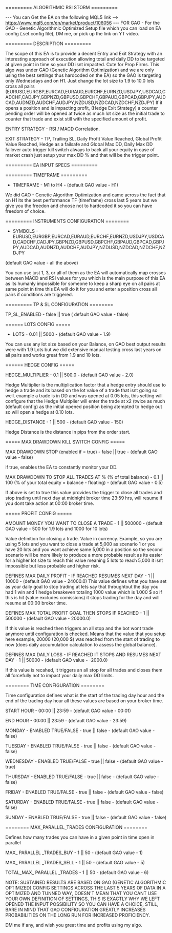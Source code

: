 =========  ALGORITHMIC RSI STORM =========

--- You can Get the EA on the following MQL5 link --> https://www.mql5.com/en/market/product/106056
--- FOR GAO - For the GAO - Genetic Algorithmic Optimized Setup file which you can load on EA config (.set config file), DM me, or pick up the link on YT video.

=========  DESCRIPTION  =========

The scope of this EA is to provide a decent Entry and Exit Strategy with an interesting approach of execution allowing total and daily DD to be targeted at given point in time so your DD isnt impacted. Cute for Prop Firms.
This algo was under GAO (Genetic Algorithm Optimization) and we are only using the best settings thus hardcoded on the EA) so the GAO is targeting only Wednesdays and on H1.
Just change the lot size to 1.9 to 10.0 lots cross all pairs (EURUSD,EURGBP,EURCAD,EURAUD,EURCHF,EURNZD,USDJPY,USDCAD,CADCHF,CADJPY,GBPNZD,GBPUSD,GBPCHF,GBPAUD,GBPCAD,GBPJPY,AUDCAD,AUDNZD,AUDCHF,AUDJPY,NZDUSD,NZDCAD,NZDCHF,NZDJPY)
If it opens a position and is impacting profit, (Hedge Exit Strategy) a counter pending order will be opened at twice as much lot size as the initial trade to counter that trade and exist still with the specified amount of profit.


ENTRY STRATEGY - RSI / MACD Correlation.

EXIT STRATEGY - TP, Trailing SL, Daily Profit Value Reached, Global Profit Value Reached, Hedge as a failsafe and Global Max DD, Daily Max DD failover auto trigger kill switch always to back all your equity in case of market crash just setup your max DD % and that will be the trigger point.

=========  EA INPUT SPECS  =========

========= TIMEFRAME  =========

- TIMEFRAME - M1 to H4 -  (default GAO value - H1)

We did GAO - Genetic Algorithm Optimization and came across the fact that on H1 its the best performance TF (timeframe) cross last 5 years but we give you the freedon and choose not to hardcoded it so you can have freedom of choice.



========= INSTRUMENTS CONFIGURATION ========

- SYMBOLS - EURUSD,EURGBP,EURCAD,EURAUD,EURCHF,EURNZD,USDJPY,USDCAD,CADCHF,CADJPY,GBPNZD,GBPUSD,GBPCHF,GBPAUD,GBPCAD,GBPJPY,AUDCAD,AUDNZD,AUDCHF,AUDJPY,NZDUSD,NZDCAD,NZDCHF,NZDJPY

(default GAO value - all the above)

You can use just 1, 3, or all of them as the EA will automatically map crosses between MACD and RSI values for you which is the main purpose of this EA as its humanly impossible for someone to keep a sharp eye on all pairs at same point in time this EA will do it for you and enter a position cross all pairs if conditions are triggered.



========= TP & SL CONFIGURATION ========

TP_SL_ENABLED - false || true ( default GAO value - false)



====== LOTS CONFIG =====

- LOTS - 0.01 || 5000 - (default GAO value - 1.9)

You can use any lot size based on your Balance, on GAO best output results were with 1.9 Lots but we did extensive manual testing cross last years on all pairs and works great from 1.9 and 10 lots.



====== HEDGE CONFIG =====

HEDGE_MULTIPLIER - 0.1 || 500.0 - (default GAO value - 2.0)

Hedge Multiplier is the multiplication factor that a hedge entry should use to hedge a trade and its based on the lot value of a trade that isnt going so well. example a trade is in DD and was opened at 0.05 lots, this setting will configure that the Hedge Multiplier will enter the trade at x2 (twice as much (default config) as the initial opened position being atempted to hedge out so will open a hedge at 0.10 lots.

HEDGE_DISTANCE - 1 || 500 - (default GAO value - 150) 

Hedge Distance is the distance in pips from the order start.



===== MAX DRAWDOWN KILL SWITCH CONFIG =====

MAX DRAWDOWN STOP (enabled if = true) - false || true - (default GAO value - false)

if true, enables the EA to constantly monitor your DD.

MAX DRAWDOWN TO STOP ALL TRADES AT % (% of total balance) - 0.1 || 100 (% of your total equity = balance - floating) - (default GAO value - 0.5)

If above is set to true this value provides the trigger to close all trades and stop trading until next day at midnight broker time 23:59 hrs, will resume if you dont take action at 00:00 broker time.



===== PROFIT CONFIG =====

AMOUNT MONEY YOU WANT TO CLOSE A TRADE - 1 || 500000 - (default GAO value - 500 for 1.9 lots and 1000 for 10 lots)

Value definition for closing a trade. Value in currency. Example, so you are using 5 lots and you want to close a trade at 5,000 as scenario 1 or you have 20 lots and you want achieve same 5,000 in a position so the second scenario will be more likely to produce a more probable result as its easier for a higher lot size to reach this value meaning 5 lots to reach 5,000 it isnt impossible but less probable and higher risk.

DEFINES MAX DAILY PROFIT - IF REACHED RESUMES NEXT DAY - 1 || 10000 - (default GAO value - 24000.0)
This value defines what you have set as your daily goal to stop trading at lets say that throughtout the day you had 1 win and 1 hedge breakeven totaling 1000 value which is 1.000 $ so if this is hit (value excludes comissions) it stops trading for the day and will resume at 00:00 broker time.

DEFINES MAX TOTAL PROFIT GOAL THEN STOPS IF REACHED - 1 || 500000 - (default GAO value - 20000.0)

If this value is reached then triggers an all stop and the bot wont trade anymore until configuration is checked. Means that the value that you setup here example, 20000 (20,000 $) was reached from the start of trading to now (does daily accumulation calculation to assess the global balance).

DEFINES MAX DAILY LOSS - IF REACHED IT STOPS AND RESUMES NEXT DAY - 1 || 50000 - (default GAO value - -2000.0)

If this value is recahed, it triggers an all stop for all trades and closes them all forcefully not to impact your daily max DD limits.



======== TIME CONFIGURATION ======== 

Time configuration defines what is the start of the trading day hour and the end of the trading day hour all these values are based on your broker time.

START HOUR - 00:00 || 23:59 - (default GAO value - 00:01)

END HOUR - 00:00 || 23:59 - (default GAO value - 23:59)

MONDAY - ENABLED TRUE/FALSE - true || false - (default GAO value - false)

TUESDAY - ENABLED TRUE/FALSE - true || false - (default GAO value - false)

WEDNESDAY - ENABLED TRUE/FALSE - true || false - (default GAO value - true)

THURSDAY - ENABLED TRUE/FALSE - true || false - (default GAO value - false)

FRIDAY - ENABLED TRUE/FALSE - true || false - (default GAO value - false)

SATURDAY - ENABLED TRUE/FALSE - true || false - (default GAO value - false)

SUNDAY - ENABLED TRUE/FALSE - true || false - (default GAO value - false)



======== MAX_PARALLEL_TRADES CONFIGURATION ======== 

Defines how many trades you can have in a given point in time open in parallel

MAX_ PARALLEL _TRADES_BUY - 1 || 50 - (default GAO value - 1)

MAX_ PARALLEL _TRADES_SELL - 1 || 50 - (default GAO value - 5)

TOTAL_MAX_ PARALLEL _TRADES - 1 || 50 - (default GAO value - 6)



NOTE: SUSTAINED RESULTS ARE BASED ON GAO (GENETIC ALGORITHMIC OPTIMIZED) CONFIG SETTINGS ACROSS THE LAST 5 YEARS OF DATA IN A OPTIMIZED AND TUNNED WAY, DOESN'T MEAN THAT YOU CANT USE YOUR OWN DEFINITION OF SETTINGS, THIS IS EXACTLY WHY WE LEFT OPENED THE INPUT POSSIBILITY SO YOU CAN HAVE A CHOICE, STILL, BARE IN MIND THAT GAO CONFIGURATION GREATLY INCREASES PROBABILITIES ON THE LONG RUN FOR INCREASED PROFICIENCY.

DM me if any, and wish you great time and profits using my algo.
